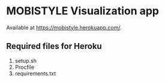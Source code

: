 # MOBISTYLE Visualization app
Available at <https://mobistyle.herokuapp.com/>.

## Required files for Heroku
1. setup.sh
2. Procfile
3. requirements.txt
